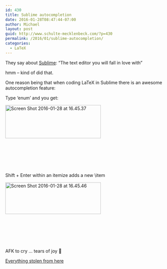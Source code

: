 ```yaml
---
id: 430
title: Sublime autocompletion
date: 2016-01-28T08:47:44-07:00
author: Michael
layout: post
guid: http://www.schulte-mecklenbeck.com/?p=430
permalink: /2016/01/sublime-autocompletion/
categories:
  - LaTeX
---
```

They say about [Sublime](http://www.sublimetext.com/): &#8220;The text editor you will fall in love with&#8221;

hmm &#8211; kind of did that.

One reason being that when coding LaTeX in Sublime there is an awesome autocompletion feature:

Type &#8216;enum&#8217; and you get:

<img class="alignleft size-medium wp-image-431" src="/uploads//2016/01/Screen-Shot-2016-01-28-at-16.45.37-300x104.png" alt="Screen Shot 2016-01-28 at 16.45.37" width="300" height="104" srcset="2016/01/Screen-Shot-2016-01-28-at-16.45.37-300x104.png 300w, 2016/01/Screen-Shot-2016-01-28-at-16.45.37-500x173.png 500w, 2016/01/Screen-Shot-2016-01-28-at-16.45.37.png 730w" sizes="(max-width: 300px) 100vw, 300px" /> 

&nbsp;

&nbsp;

&nbsp;

Shift + Enter within an itemize adds a new \item

<img class="alignleft size-medium wp-image-432" src="/uploads//2016/01/Screen-Shot-2016-01-28-at-16.45.46-300x99.png" alt="Screen Shot 2016-01-28 at 16.45.46" width="300" height="99" srcset="2016/01/Screen-Shot-2016-01-28-at-16.45.46-300x99.png 300w, 2016/01/Screen-Shot-2016-01-28-at-16.45.46-500x165.png 500w, 2016/01/Screen-Shot-2016-01-28-at-16.45.46.png 716w" sizes="(max-width: 300px) 100vw, 300px" /> 

&nbsp;

&nbsp;

&nbsp;

AFK to cry &#8230; tears of joy 🙂

[Everything stolen from here](http://tex.stackexchange.com/questions/222845/how-to-use-the-autocompletion-of-enumerate-in-latexing-sublime-text)